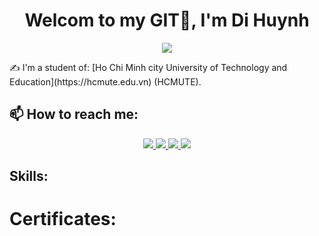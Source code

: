 <h1 align="center">Welcom to my GIT👋, I'm Di Huynh</h1>
<p align="center"><img src="https://thptquocgia.org/wp-content/uploads/2021/09/dai-hoc-spkt-tphcm.jpg"/></p>
✍ I'm a student of: [Ho Chi Minh city University of Technology and Education](https://hcmute.edu.vn) (HCMUTE).


## 📫 How to reach me:
<p align="center">
  <a href="https://www.facebook.com/zizihuynh201/" alt="Facebook">
    <img src="https://img.icons8.com/fluent/48/000000/facebook-new.png" target="_blank" />
  </a> 
  <a href="https://www.youtube.com/channel/UCbE1OiSSSK5IVVClm4A1fMg" alt="Youtube channel" target="_blank" >
    <img src="https://img.icons8.com/fluent/48/000000/youtube-play.png"/>
  </a>
  <a href="mailto:20110246@student.hcmute.edu.vn" alt="Email">
    <img src="https://img.icons8.com/fluent/48/000000/mailing.png"/>
  </a>
   </a> 
  <a href="https://www.instagram.com/_htdi_18/" alt="Instagram" target="_blank" >
    <img src="https://cellphones.com.vn/sforum/wp-content/uploads/2018/07/instagram-l%C3%A0-g%C3%AC.jpg"/>
  </a>
</p>


## Skills:


# Certificates:



